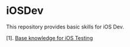 # iOSDev

This repository provides basic skills for iOS Dev.

[1]. [Base knowledge for iOS Testing](https://github.com/coder4869/iOSDev/blob/master/iOS_Testing)
